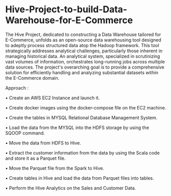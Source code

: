 # Hive-Project-to-build-Data-Warehouse-for-E-Commerce
The Hive Project, dedicated to constructing a Data Warehouse tailored for E-Commerce, unfolds as an open-source data warehousing tool designed to adeptly process structured data atop the Hadoop framework. This tool strategically addresses analytical challenges, particularly those inherent in managing historical data. An analytical system, specialized in scrutinizing vast volumes of information, orchestrates long-running jobs across multiple data sources. The project's overarching goal is to provide a comprehensive solution for efficiently handling and analyzing substantial datasets within the E-Commerce domain.

Approach :

• Create an AWS EC2 Instance and launch it.

• Create docker images using the docker-compose file on the EC2 machine.

• Create the tables in MYSQL Relational Database Management System.

• Load the data from the MYSQL into the HDFS storage by using the SQOOP command.

• Move the data from HDFS to Hive.

• Extract the customer information from the data by using the Scala code and store it as a Parquet file.

• Move the Parquet file from the Spark to Hive.

• Create tables in Hive and load the data from Parquet files into tables.

• Perform the Hive Analytics on the Sales and Customer Data.

